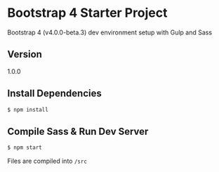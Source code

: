 # Bootstrap 4 Starter Project

Bootstrap 4 (v4.0.0-beta.3) dev environment setup with Gulp and Sass

## Version

1.0.0

## Install Dependencies

```sh
$ npm install
```

## Compile Sass & Run Dev Server

```sh
$ npm start
```

Files are compiled into `/src`